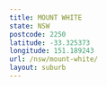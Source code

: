 ```yaml
---
title: MOUNT WHITE
state: NSW
postcode: 2250
latitude: -33.325373
longitude: 151.189243
url: /nsw/mount-white/
layout: suburb
---
```

